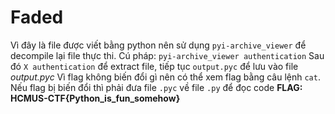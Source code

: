 # Faded
Vì đây là file được viết bằng python nên sử dụng `pyi-archive_viewer` để decompile lại file thực thi.
Cú pháp: `pyi-archive_viewer authentication` Sau đó `X authentication` để extract file, tiếp tục `output.pyc` để lưu vào file *output.pyc* 
Vì flag không biến đổi gì nên có thể xem flag bằng câu lệnh `cat`. Nếu flag bị biến đổi thì phải đưa file `.pyc` về file `.py` để đọc code
**FLAG: HCMUS-CTF{Python_is_fun_somehow}**